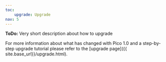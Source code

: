 ```yaml
---
toc:
    upgrade: Upgrade
nav: 5
---
```


**ToDo:** Very short description about how to upgrade

For more information about what has changed with Pico 1.0 and a step-by-step
upgrade tutorial please refer to the [upgrade page]({{ site.base_url}}/upgrade.html).
